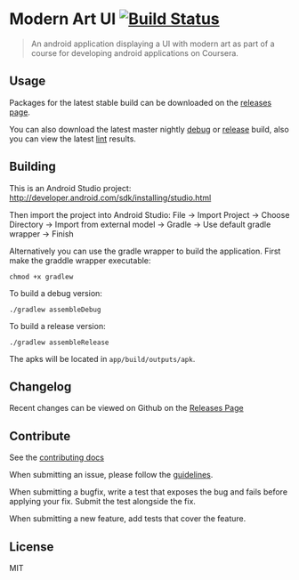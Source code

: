 # Modern Art UI [![Build Status](https://travis-ci.org/TFaga/modern-art-ui.svg?branch=master)](https://travis-ci.org/TFaga/modern-art-ui)

> An android application displaying a UI with modern art as part of a course for developing android applications on Coursera.

## Usage

Packages for the latest stable build can be downloaded on the [releases page](https://github.com/TFaga/modern-art-ui/releases).

You can also download the latest master nightly [debug](https://portalvhdssm6mkh1w1w6cn.blob.core.windows.net/binaries/TFaga/modern-art-ui/modern-art-ui-debug.apk)
or [release](https://portalvhdssm6mkh1w1w6cn.blob.core.windows.net/binaries/TFaga/modern-art-ui/modern-art-ui-release-unsigned.apk) build, also you can view the latest [lint](https://portalvhdssm6mkh1w1w6cn.blob.core.windows.net/binaries/TFaga/modern-art-ui/lint-results.xml) results.

## Building

This is an Android Studio project:
http://developer.android.com/sdk/installing/studio.html

Then import the project into Android Studio:
File -> Import Project -> Choose Directory -> Import from external model ->
    Gradle -> Use default gradle wrapper -> Finish

Alternatively you can use the gradle wrapper to build the application. First make the graddle wrapper executable:
```
chmod +x gradlew
```

To build a debug version:
```
./gradlew assembleDebug
```

To build a release version:
```
./gradlew assembleRelease
```

The apks will be located in `app/build/outputs/apk`.

## Changelog

Recent changes can be viewed on Github on the [Releases Page](https://github.com/TFaga/modern-art-ui/releases)

## Contribute

See the [contributing docs](https://github.com/TFaga/modern-art-ui/blob/master/CONTRIBUTING.md)

When submitting an issue, please follow the [guidelines](https://github.com/TFaga/modern-art-ui/blob/master/CONTRIBUTING.md#bugs).

When submitting a bugfix, write a test that exposes the bug and fails before applying your fix. Submit the test alongside the fix.

When submitting a new feature, add tests that cover the feature.

## License

MIT
